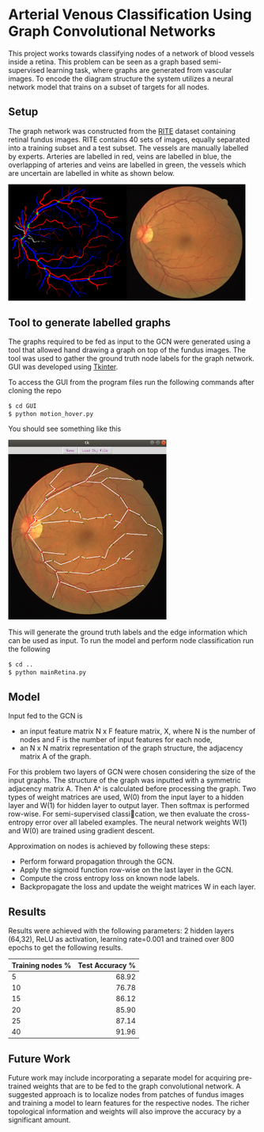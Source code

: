 # Arterial Venous Classification Using Graph Convolutional Networks
This project works towards classifying nodes of a network of blood vessels inside a
retina. This problem can be seen as a graph based semi-supervised learning task, where
graphs are generated from vascular images. To encode the diagram structure the system
utilizes a neural network model that trains on a subset of targets for all nodes.

## Setup
The graph network was constructed from the [RITE](https://medicine.uiowa.edu/eye/rite-dataset) dataset containing retinal
fundus images. RITE contains 40 sets of images, equally separated into a training subset
and a test subset. The vessels are manually labelled by experts. Arteries are labelled in
red, veins are labelled in blue, the overlapping of arteries and veins are labelled in green,
the vessels which are uncertain are labelled in white as shown below.

<img src="images/RITE.jpg" width="480" alt="RITE dataset" />

## Tool to generate labelled graphs
The graphs required to be fed as input to the GCN were generated using a tool that allowed hand drawing a graph on top of the fundus images. The tool was used
to gather the ground truth node labels for the graph network. GUI was developed using
[Tkinter](https://g.co/kgs/TYAjKF).

To access the GUI from the program files run the following commands after cloning the repo
```
$ cd GUI
$ python motion_hover.py
```
You should see something like this

<img src="images/tool.jpg" width="320" alt="RITE dataset" />

This will generate the ground truth labels and the edge information which can be used
as input. To run the model and perform node classification run the following
```
$ cd ..
$ python mainRetina.py
```
## Model
Input fed to the GCN is
* an input feature matrix N x F feature matrix, X, where N is the number of nodes and F
is the number of input features for each node,
* an N x N matrix representation of the graph structure, the adjacency matrix A of the
graph.

For this problem two layers of GCN were chosen considering the size of the input
graphs. The structure of the graph was inputted with a symmetric adjacency matrix A.
Then A^ is calculated before processing the graph. Two types of weight matrices are used,
W(0) from the input layer to a hidden layer and W(1) for hidden layer to output layer.
Then softmax is performed row-wise. For semi-supervised classication, we then evaluate
the cross-entropy error over all labeled examples. The neural network weights W(1) and
W(0) are trained using gradient descent.

Approximation on nodes is achieved by following these steps:
* Perform forward propagation through the GCN.
* Apply the sigmoid function row-wise on the last layer in the GCN.
* Compute the cross entropy loss on known node labels.
* Backpropagate the loss and update the weight matrices W in each layer.

## Results
Results were achieved with the following parameters: 2 hidden
layers (64,32), ReLU as activation, learning rate=0.001 and trained over 800 epochs to get
the following results.

|   Training nodes %   |   Test Accuracy %   |
|----------------      |---------------:|
|5               |68.92           |
|10              |76.78           |
|15              |86.12           |
|20              |85.90           |
|25              |87.14           |
|40              |91.96           |

## Future Work
Future work may include incorporating a separate model for acquiring pre-trained
weights that are to be fed to the graph convolutional network. A suggested approach is to
localize nodes from patches of fundus images and training a model to learn features for the
respective nodes. The richer topological information and weights will also improve the accuracy by a significant
amount.
